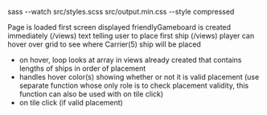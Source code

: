sass --watch src/styles.scss src/output.min.css --style compressed



Page is loaded
first screen displayed
friendlyGameboard is created immediately
(/views) text telling user to place first ship
(/views) player can hover over grid to see where Carrier(5) ship will be placed
- on hover, loop looks at array in views already created that contains lengths of ships in order of placement
- handles hover color(s) showing whether or not it is valid placement (use separate function whose only role is to check placement validity, this function can also be used with on tile click)
- on tile click (if valid placement) 